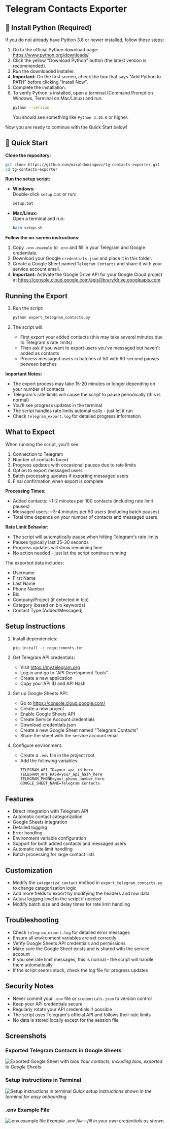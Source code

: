 # Telegram Contacts Exporter

## 🐍 Install Python (Required)

If you do not already have Python 3.8 or newer installed, follow these steps:

1. Go to the official Python download page: https://www.python.org/downloads/
2. Click the yellow "Download Python" button (the latest version is recommended).
3. Run the downloaded installer.
4. **Important:** On the first screen, check the box that says "Add Python to PATH" before clicking "Install Now".
5. Complete the installation.
6. To verify Python is installed, open a terminal (Command Prompt on Windows, Terminal on Mac/Linux) and run:
   ```bash
   python --version
   ```
   You should see something like `Python 3.10.0` or higher.

Now you are ready to continue with the Quick Start below!

## 🚀 Quick Start

**Clone the repository:**
```bash
git clone https://github.com/micahdominguez/tg-contacts-exporter.git
cd tg-contacts-exporter
```

**Run the setup script:**

- **Windows:**  
  Double-click `setup.bat` or run:
  ```bash
  setup.bat
  ```

- **Mac/Linux:**  
  Open a terminal and run:
  ```bash
  bash setup.sh
  ```

**Follow the on-screen instructions:**
1. Copy `.env.example` to `.env` and fill in your Telegram and Google credentials.
2. Download your Google `credentials.json` and place it in this folder.
3. Create a Google Sheet named `Telegram Contacts` and share it with your service account email.
4. **Important:** Activate the Google Drive API for your Google Cloud project at https://console.cloud.google.com/apis/library/drive.googleapis.com

## Running the Export

1. Run the script:
   ```bash
   python export_telegram_contacts.py
   ```

2. The script will:
   - First export your added contacts (this may take several minutes due to Telegram's rate limits)
   - Then ask if you want to export users you've messaged but haven't added as contacts
   - Process messaged users in batches of 50 with 60-second pauses between batches

**Important Notes:**
- The export process may take 15-20 minutes or longer depending on your number of contacts
- Telegram's rate limits will cause the script to pause periodically (this is normal)
- You'll see progress updates in the terminal
- The script handles rate limits automatically - just let it run
- Check `telegram_export.log` for detailed progress information

## What to Expect

When running the script, you'll see:
1. Connection to Telegram
2. Number of contacts found
3. Progress updates with occasional pauses due to rate limits
4. Option to export messaged users
5. Batch processing updates if exporting messaged users
6. Final confirmation when export is complete

**Processing Times:**
- Added contacts: ~1-2 minutes per 100 contacts (including rate limit pauses)
- Messaged users: ~3-4 minutes per 50 users (including batch pauses)
- Total time depends on your number of contacts and messaged users

**Rate Limit Behavior:**
- The script will automatically pause when hitting Telegram's rate limits
- Pauses typically last 25-30 seconds
- Progress updates will show remaining time
- No action needed - just let the script continue running

The exported data includes:
- Username
- First Name
- Last Name
- Phone Number
- Bio
- Company/Project (if detected in bio)
- Category (based on bio keywords)
- Contact Type (Added/Messaged)

## Setup Instructions

1. Install dependencies:
   ```bash
   pip install -r requirements.txt
   ```

2. Get Telegram API credentials:
   - Visit https://my.telegram.org
   - Log in and go to "API Development Tools"
   - Create a new application
   - Copy your API ID and API Hash

3. Set up Google Sheets API:
   - Go to https://console.cloud.google.com/
   - Create a new project
   - Enable Google Sheets API
   - Create Service Account credentials
   - Download credentials.json
   - Create a new Google Sheet named "Telegram Contacts"
   - Share the sheet with the service account email

4. Configure environment:
   - Create a `.env` file in the project root
   - Add the following variables:
     ```
     TELEGRAM_API_ID=your_api_id_here
     TELEGRAM_API_HASH=your_api_hash_here
     TELEGRAM_PHONE=your_phone_number_here
     GOOGLE_SHEET_NAME=Telegram Contacts
     ```

## Features

- Direct integration with Telegram API
- Automatic contact categorization
- Google Sheets integration
- Detailed logging
- Error handling
- Environment variable configuration
- Support for both added contacts and messaged users
- Automatic rate limit handling
- Batch processing for large contact lists

## Customization

- Modify the `categorize_contact` method in `export_telegram_contacts.py` to change categorization logic
- Add more fields to export by modifying the headers and row data
- Adjust logging level in the script if needed
- Modify batch size and delay times for rate limit handling

## Troubleshooting

- Check `telegram_export.log` for detailed error messages
- Ensure all environment variables are set correctly
- Verify Google Sheets API credentials and permissions
- Make sure the Google Sheet exists and is shared with the service account
- If you see rate limit messages, this is normal - the script will handle them automatically
- If the script seems stuck, check the log file for progress updates

## Security Notes

- Never commit your `.env` file or `credentials.json` to version control
- Keep your API credentials secure
- Regularly rotate your API credentials if possible
- The script uses Telegram's official API and follows their rate limits
- No data is stored locally except for the session file

## Screenshots

### Exported Telegram Contacts in Google Sheets
![Exported Google Sheet with bios](screenshots/google-sheet-example.png)
*Your contacts, including bios, exported to Google Sheets.*

### Setup Instructions in Terminal
![Setup instructions in terminal](screenshots/setup-instructions.png)
*Quick setup instructions shown in the terminal for easy onboarding.*

### .env Example File
![.env.example file](screenshots/env-example.png)
*Example .env file—fill in your own credentials as shown.*